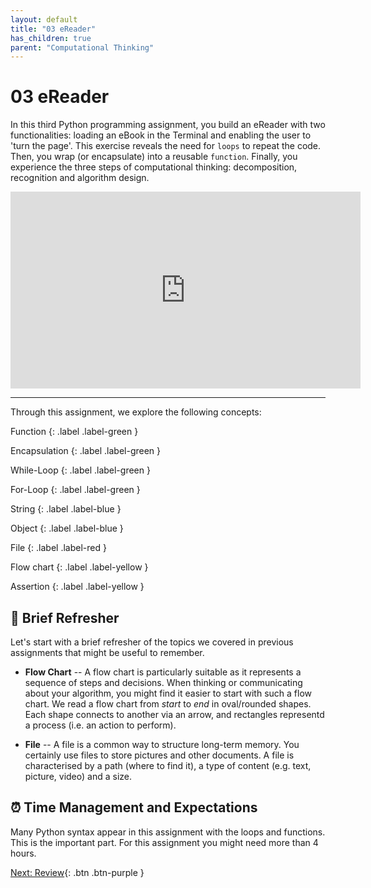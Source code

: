 ```yaml
---
layout: default
title: "03 eReader"
has_children: true
parent: "Computational Thinking"
---
```


# 03 eReader

In this third Python programming assignment, you build an eReader with two functionalities: loading an eBook in the Terminal and enabling the user to 'turn the page'. This exercise reveals the need for `loops` to repeat the code. Then, you wrap (or encapsulate) into a reusable `function`. Finally, you experience the three steps of computational thinking: decomposition, recognition and algorithm design.

<div style="text-align: center">
    <iframe width="560" height="315" src="https://www.youtube-nocookie.com/embed/OBrzdtQcZOg" frameborder="0" allow="accelerometer; autoplay; clipboard-write; encrypted-media; gyroscope; picture-in-picture" allowfullscreen></iframe>
</div>

---


Through this assignment, we explore the following concepts:

Function
{: .label .label-green }

Encapsulation
{: .label .label-green }

While-Loop
{: .label .label-green }

For-Loop
{: .label .label-green }

String
{: .label .label-blue }

Object
{: .label .label-blue }

File
{: .label .label-red }

Flow chart
{: .label .label-yellow }

Assertion
{: .label .label-yellow }

## 💨  Brief Refresher

Let's start with a brief refresher of the topics we covered in previous assignments that might be useful to remember.

* **Flow Chart** -- A flow chart is particularly suitable as it represents a sequence of steps and decisions. When thinking or communicating about your algorithm, you might find it easier to start with such a flow chart. We read a flow chart from _start_ to _end_ in oval/rounded shapes. Each shape connects to another via an arrow, and rectangles representd a process (i.e. an action to perform).

* **File** -- A file is a common way to structure long-term memory. You certainly use files to store pictures and other documents. A file is characterised by a path (where to find it), a type of content (e.g. text, picture, video) and a size.

## ⏰  Time Management and Expectations

Many Python syntax appear in this assignment with the loops and functions. This is the important part. For this assignment you might need more than 4 hours.

[Next: Review]({{site.baseurl}}/computational-thinking/03-ereader/step1-review){: .btn .btn-purple }
